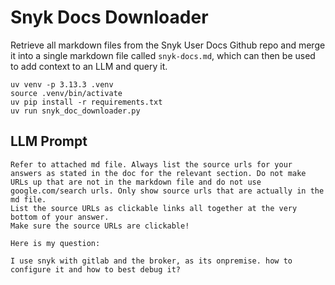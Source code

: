 # Snyk Docs Downloader

Retrieve all markdown files from the Snyk User Docs Github repo and merge it into a single markdown file called `snyk-docs.md`, which can then be used to add context to an LLM and query it.

```
uv venv -p 3.13.3 .venv
source .venv/bin/activate
uv pip install -r requirements.txt
uv run snyk_doc_downloader.py
```

## LLM Prompt

```
Refer to attached md file. Always list the source urls for your answers as stated in the doc for the relevant section. Do not make URLs up that are not in the markdown file and do not use google.com/search urls. Only show source urls that are actually in the md file.
List the source URLs as clickable links all together at the very bottom of your answer. 
Make sure the source URLs are clickable!

Here is my question:

I use snyk with gitlab and the broker, as its onpremise. how to configure it and how to best debug it?
```
